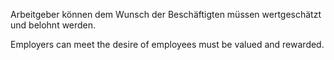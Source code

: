 Arbeitgeber können dem Wunsch der Beschäftigten müssen wertgeschätzt und belohnt werden.

Employers can meet the desire of employees must be valued and rewarded.